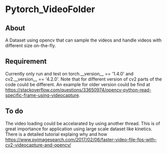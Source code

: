 # Pytorch_VideoFolder

## About
A Dataset using opencv that can sample the videos and handle videos with different size on-the-fly.

## Requirement
Currently only run and test on torch.\_\_version\_\_ == '1.4.0' and cv2.\_\_version\_\_ == '4.2.0'. 
Note that for different version of cv2 parts of the code could be different. An example for 
older version could be find at https://stackoverflow.com/questions/33650974/opencv-python-read-specific-frame-using-videocapture.

## To do
The video loading could be accelarated by using another thread. This is of great importance for application using
large scale dataset like kinetics. There is a detailed tutorial explaing why and how 
https://www.pyimagesearch.com/2017/02/06/faster-video-file-fps-with-cv2-videocapture-and-opencv/
